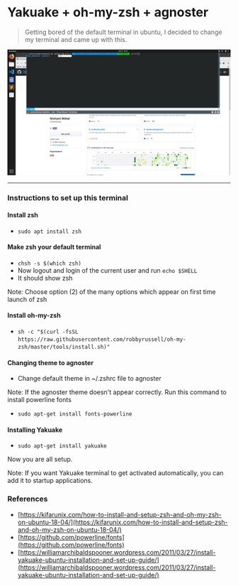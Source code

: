 # Yakuake + oh-my-zsh + agnoster
> Getting bored of the default terminal in ubuntu, I decided to change my terminal and came up with this.

![Terminal](terminal.png)

----
### Instructions to set up this terminal

#### Install zsh
  - `sudo apt install zsh`

#### Make zsh your default terminal
- `chsh -s $(which zsh)`
-  Now logout and login of the current user and run `echo $SHELL`
- It should show zsh


Note: Choose option (2) of the many options which appear on first time launch of zsh

#### Install oh-my-zsh
- `sh -c "$(curl -fsSL https://raw.githubusercontent.com/robbyrussell/oh-my-zsh/master/tools/install.sh)"`

#### Changing theme to agnoster

- Change default theme in ~/.zshrc file to agnoster

Note: If the agnoster theme doesn't appear correctly. Run this command to install powerline fonts

- `sudo apt-get install fonts-powerline`

#### Installing Yakuake
- `sudo apt-get install yakuake`

Now you are all setup.

Note: If you want Yakuake terminal to get activated automatically, you can add it to startup applications.

### References
- [https://kifarunix.com/how-to-install-and-setup-zsh-and-oh-my-zsh-on-ubuntu-18-04/](https://kifarunix.com/how-to-install-and-setup-zsh-and-oh-my-zsh-on-ubuntu-18-04/)
- [https://github.com/powerline/fonts](https://github.com/powerline/fonts)
- [https://williamarchibaldspooner.wordpress.com/2011/03/27/install-yakuake-ubuntu-installation-and-set-up-guide/](https://williamarchibaldspooner.wordpress.com/2011/03/27/install-yakuake-ubuntu-installation-and-set-up-guide/)
 